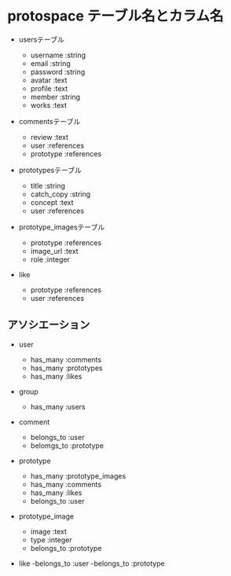 # protospace テーブル名とカラム名


  * usersテーブル
    - username :string
    - email :string
    - password :string
    - avatar :text
    - profile :text
    - member :string
    - works :text

  * commentsテーブル
    - review :text
    - user :references
    - prototype :references

  * prototypesテーブル
    - title :string
    - catch_copy :string
    - concept :text
    - user :references

  * prototype_imagesテーブル
    - prototype :references
    - image_url :text
    - role    :integer

  * like
    - prototype :references
    - user :references

## アソシエーション
  * user
    - has_many :comments
    - has_many :prototypes
    - has_many :likes

  * group
    - has_many :users

  * comment
    - belongs_to :user
    - belomgs_to :prototype

  * prototype
    - has_many :prototype_images
    - has_many :comments
    - has_many :likes
    - belongs_to :user

  * prototype_image
    - image :text
    - type :integer
    - belongs_to :prototype

  * like
    -belongs_to :user
    -belongs_to :prototype